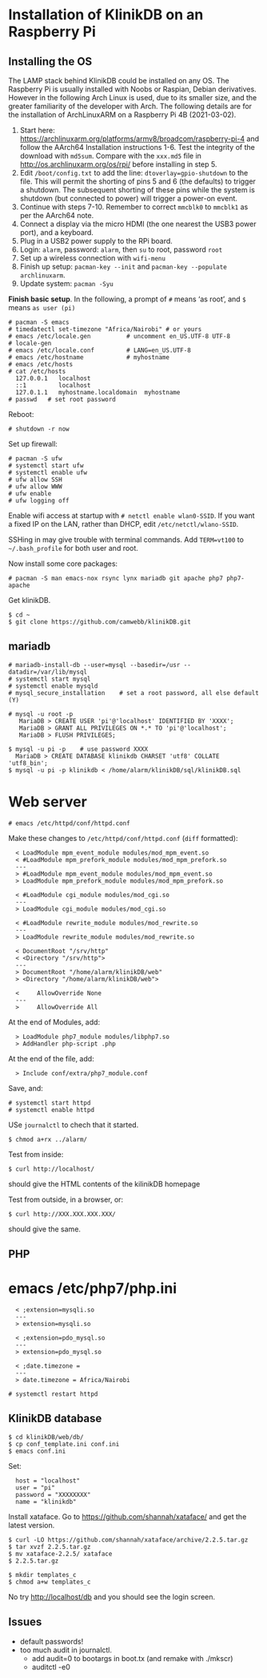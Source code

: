 # Installation of KlinikDB on an Raspberry Pi

## Installing the OS

The LAMP stack behind KlinikDB could be installed on any OS. The
Raspberry Pi is usually installed with Noobs or Raspian, Debian
derivatives. However in the following Arch Linux is used, due to its
smaller size, and the greater familiarity of the developer with Arch.
The following details are for the installation of ArchLinuxARM on a
Raspberry Pi 4B (2021-03-02).

 1. Start here:
    <https://archlinuxarm.org/platforms/armv8/broadcom/raspberry-pi-4>
    and follow the AArch64 Installation instructions 1-6. Test the
    integrity of the download with `md5sum`. Compare with the
    `xxx.md5` file in <http://os.archlinuxarm.org/os/rpi/> before
    installing in step 5.
 2. Edit `/boot/config.txt` to add the line: `dtoverlay=gpio-shutdown`
    to the file. This will permit the shorting of pins 5 and 6 (the
    defaults) to trigger a shutdown. The subsequent shorting of these
    pins while the system is shutdown (but connected to power) will
    trigger a power-on event.
 3. Continue with steps 7-10. Remember to correct `mmcblk0` to
    `mmcblk1` as per the AArch64 note.
 4. Connect a display via the micro HDMI (the one nearest the USB3
    power port), and a keyboard.
 5. Plug in a USB2 power supply to the RPi board.
 6. Login: `alarm`, password: `alarm`, then `su` to root, password
    `root` 
 7. Set up a wireless connection with `wifi-menu` 
 8. Finish up setup: `pacman-key --init` and `pacman-key --populate
    archlinuxarm`.
 9. Update system: `pacman -Syu` 

**Finish basic setup**. In the following, a prompt of `#` means ‘as
root’, and `$` means `as user (pi)`
    
    # pacman -S emacs
    # timedatectl set-timezone "Africa/Nairobi" # or yours
    # emacs /etc/locale.gen          # uncomment en_US.UTF-8 UTF-8
    # locale-gen
    # emacs /etc/locale.conf         # LANG=en_US.UTF-8
    # emacs /etc/hostname            # myhostname
    # emacs /etc/hosts
    # cat /etc/hosts
      127.0.0.1   localhost
      ::1         localhost
      127.0.1.1   myhostname.localdomain  myhostname
    # passwd   # set root password
    
Reboot: 

    # shutdown -r now 
 
Set up firewall: 

    # pacman -S ufw
    # systemctl start ufw
    # systemctl enable ufw
    # ufw allow SSH
    # ufw allow WWW
    # ufw enable
    # ufw logging off

Enable wifi access at startup with `# netctl enable wlan0-SSID`. If
you want a fixed IP on the LAN, rather than DHCP, edit
`/etc/netctl/wlano-SSID`.

SSHing in may give trouble with terminal commands. Add `TERM=vt100` to
`~/.bash_profile` for both user and root.

Now install some core packages:

    # pacman -S man emacs-nox rsync lynx mariadb git apache php7 php7-apache

Get klinikDB.

    $ cd ~
    $ git clone https://github.com/camwebb/klinikDB.git

## mariadb

    # mariadb-install-db --user=mysql --basedir=/usr --datadir=/var/lib/mysql
    # systemctl start mysql
    # systemctl enable mysqld
    # mysql_secure_installation    # set a root password, all else default (Y)
    
    # mysql -u root -p
       MariaDB > CREATE USER 'pi'@'localhost' IDENTIFIED BY 'XXXX';
       MariaDB > GRANT ALL PRIVILEGES ON *.* TO 'pi'@'localhost';
       MariaDB > FLUSH PRIVILEGES;
    
    $ mysql -u pi -p    # use password XXXX
      MariaDB > CREATE DATABASE klinikdb CHARSET 'utf8' COLLATE 'utf8_bin';
    $ mysql -u pi -p klinikdb < /home/alarm/klinikDB/sql/klinikDB.sql

# Web server

    # emacs /etc/httpd/conf/httpd.conf 
    
Make these changes to `/etc/httpd/conf/httpd.conf` (`diff` formatted):

      < LoadModule mpm_event_module modules/mod_mpm_event.so
      < #LoadModule mpm_prefork_module modules/mod_mpm_prefork.so
      ---
      > #LoadModule mpm_event_module modules/mod_mpm_event.so
      > LoadModule mpm_prefork_module modules/mod_mpm_prefork.so

      < #LoadModule cgi_module modules/mod_cgi.so
      ---
      > LoadModule cgi_module modules/mod_cgi.so
      
      < #LoadModule rewrite_module modules/mod_rewrite.so
      ---
      > LoadModule rewrite_module modules/mod_rewrite.so
      
      < DocumentRoot "/srv/http"
      < <Directory "/srv/http">
      ---
      > DocumentRoot "/home/alarm/klinikDB/web"
      > <Directory "/home/alarm/klinikDB/web">
      
      <     AllowOverride None
      ---
      >     AllowOverride All

At the end of Modules, add:
      
      > LoadModule php7_module modules/libphp7.so
      > AddHandler php-script .php

At the end of the file, add:

      > Include conf/extra/php7_module.conf

Save, and:

    # systemctl start httpd
    # systemctl enable httpd
    
USe `journalctl` to chech that it started.
    
    $ chmod a+rx ../alarm/

Test from inside:

    $ curl http://localhost/

should give the HTML contents of the kilinikDB homepage

Test from outside, in a browser, or:

    $ curl http://XXX.XXX.XXX.XXX/

should give the same.

## PHP

   # emacs /etc/php7/php.ini 

      < ;extension=mysqli.so
      ---
      > extension=mysqli.so
      
      < ;extension=pdo_mysql.so
      ---
      > extension=pdo_mysql.so
      
      < ;date.timezone =
      ---
      > date.timezone = Africa/Nairobi

    # systemctl restart httpd

## KlinikDB database

    $ cd klinikDB/web/db/
    $ cp conf_template.ini conf.ini
    $ emacs conf.ini

Set:

      host = "localhost"      
      user = "pi"     
      password = "XXXXXXXX"   
      name = "klinikdb"

Install xataface. Go to <https://github.com/shannah/xataface/> and get
the latest version.

    $ curl -LO https://github.com/shannah/xataface/archive/2.2.5.tar.gz
    $ tar xvzf 2.2.5.tar.gz 
    $ mv xataface-2.2.5/ xataface
    $ 2.2.5.tar.gz 

    $ mkdir templates_c
    $ chmod a+w templates_c

No try <http://localhost/db> and you should see the login screen.



## Issues

 * default passwords!
 * too much audit in journalctl. 
     * add audit=0 to bootargs in boot.tx (and remake with ./mkscr)
     * auditctl -e0
     

